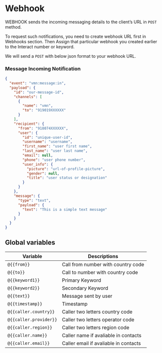 # Webhook

WEBHOOK sends the incoming messaging details to the client’s URL in `POST` method.

To request such notifications, you need to create webhook URL first in Webhooks section. Then Assign that particular webhook you created earlier to the Interact number or keyword.

We will send a `POST` with below json format to your webhook URL.

### Message Incoming Notification

```json
{
  "event": "vmn:message:in",
  "payload": {
    "id": "our-message-id",
    "channels": [
      {
        "name": "vmn",
        "to": "919019XXXXXX"
      }
    ],
    "recipient": {
      "from": "918074XXXXXX",
      "user": {
        "id": "unique-user-id",
        "username": "username",
        "first_name": "user first name",
        "last_name": "user last name",
        "email": null,
        "phone": "user phone number",
        "user_info": {
          "picture": "url-of-profile-picture",
          "gender": null,
          "title": "user status or designation"
        }
      }
    },
    "message": {
      "type": "text",
      "payload": {
        "text": "This is a simple text message"
      }
    }
  }
}
```

## Global variables

| Variable           | Descriptions                                            |
| -------------------|---------------------------------------------------------|
| `@{{from}}`           | Call from number with country code                   |
| `@{{to}}`             | Call to number with country code                     |
| `@{{keyword1}}`       | Primary Keyword                                      |
| `@{{keyword2}}`       | Secondary Keyword                                    |
| `@{{text}}`           | Message sent by user                                 |
| `@{{timestamp}}`      | Timestamp                                            |
| `@{{caller.country}}` | Caller two letters country code                      |
| `@{{caller.provider}}`| Caller two letters operator code                     |
| `@{{caller.region}}`  | Caller two letters region code                       |
| `@{{caller.name}}`    | Caller name if avaliable in contacts                 |
| `@{{caller.email}}`   | Caller email if avaliable in contacts                |

